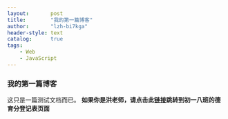 ```yaml
---
layout:       post
title:        "我的第一篇博客"
author:       "lzh-bi7kga"
header-style: text
catalog:      true
tags:
    - Web
    - JavaScript
---
```

### 我的第一篇博客
这只是一篇测试文档而已。
**如果你是洪老师，请点击此[链接](https://lzh173.github.io/dyf-djb-07.html "德育分登记表")跳转到初一八班的德育分登记表页面**
